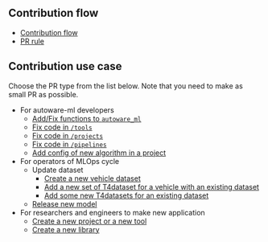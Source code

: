 
## Contribution flow

- [Contribution flow](/docs/contribution/contribution_flow/contribution_flow.md)
- [PR rule](/docs/contribution/contribution_flow/pr_rule.md)

## Contribution use case

Choose the PR type from the list below.
Note that you need to make as small PR as possible.

- For autoware-ml developers
  - [Add/Fix functions to `autoware_ml`](use_case/fix_core_library.md)
  - [Fix code in `/tools`](use_case/fix_tools.md)
  - [Fix code in `/projects`](use_case/fix_projects.md)
  - [Fix code in `/pipelines`](use_case/fix_pipeline.md)
  - [Add config of new algorithm in a project](use_case/add_new_algorithm.md)
- For operators of MLOps cycle
  - Update dataset
    - [Create a new vehicle dataset](use_case/create_new_vehicle_dataset.md)
    - [Add a new set of T4dataset for a vehicle with an existing dataset](use_case/create_new_dataset.md)
    - [Add some new T4datasets for an existing dataset](use_case/add_dataset.md)
  - [Release new model](use_case/release_new_model.md)
- For researchers and engineers to make new application
  - [Create a new project or a new tool](use_case/create_new_project.md)
  - [Create a new library](use_case/create_new_library.md)

